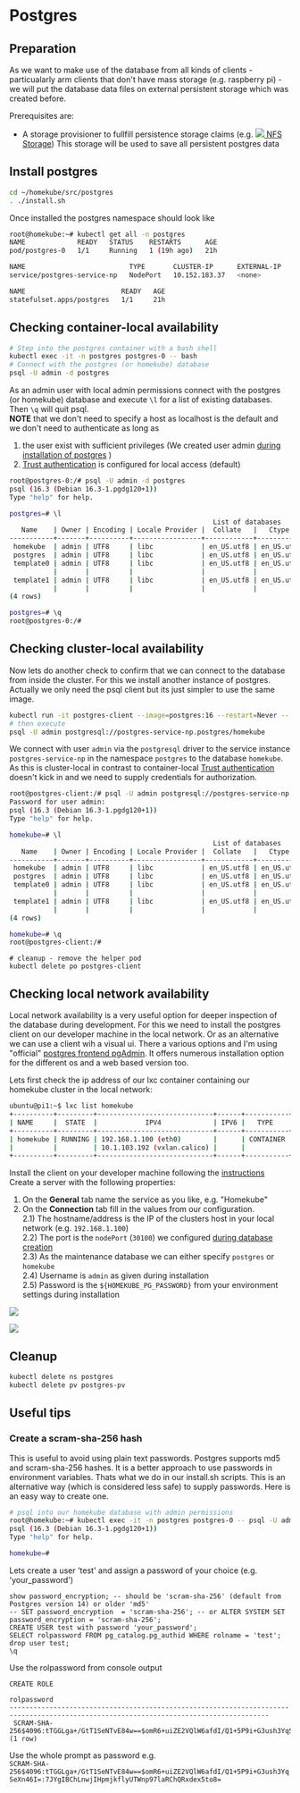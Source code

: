 # Postgres

## Preparation
As we want to make use of the database from all kinds of clients - 
particualarly arm clients that don't have mass storage (e.g. raspberry pi) - 
we will put the database data files on external persistent storage which was created before.

Prerequisites are:
- A storage provisioner to fullfill persistence storage claims (e.g.
  ![](images/ico/color/homekube_16.png)[ NFS Storage](nfs.md)) This storage will be used to save all persistent postgres data

## Install postgres

```bash
cd ~/homekube/src/postgres
. ./install.sh
```
Once installed the postgres namespace should look like
```bash
root@homekube:~# kubectl get all -n postgres
NAME             READY   STATUS    RESTARTS      AGE
pod/postgres-0   1/1     Running   1 (19h ago)   21h

NAME                          TYPE       CLUSTER-IP      EXTERNAL-IP   PORT(S)          AGE
service/postgres-service-np   NodePort   10.152.183.37   <none>        5432:30100/TCP   21h

NAME                        READY   AGE
statefulset.apps/postgres   1/1     21h

```

## Checking container-local availability

```bash
# Step into the postgres container with a bash shell
kubectl exec -it -n postgres postgres-0 -- bash 
# Connect with the postgres (or homekube) database
psql -U admin -d postgres
```
As an admin user with local admin permissions connect with the postgres (or homekube)
database and execute ``\l`` for a list of existing databases. Then ``\q`` will quit psql.  
**NOTE** that we don't need to specify a host as localhost is the default and we don't need
to authenticate as long as
1) the user exist with sufficient privileges (We created user admin [during installation of postgres](../src/postgres/postgres-nfs.yaml) )
2) [Trust authentication](https://www.postgresql.org/docs/current/auth-trust.html) is configured for local access (default)

```bash
root@postgres-0:/# psql -U admin -d postgres
psql (16.3 (Debian 16.3-1.pgdg120+1))
Type "help" for help.

postgres=# \l
                                                   List of databases
   Name    | Owner | Encoding | Locale Provider |  Collate   |   Ctype    | ICU Locale | ICU Rules | Access privileges 
-----------+-------+----------+-----------------+------------+------------+------------+-----------+-------------------
 homekube  | admin | UTF8     | libc            | en_US.utf8 | en_US.utf8 |            |           | 
 postgres  | admin | UTF8     | libc            | en_US.utf8 | en_US.utf8 |            |           | 
 template0 | admin | UTF8     | libc            | en_US.utf8 | en_US.utf8 |            |           | =c/admin         +
           |       |          |                 |            |            |            |           | admin=CTc/admin
 template1 | admin | UTF8     | libc            | en_US.utf8 | en_US.utf8 |            |           | =c/admin         +
           |       |          |                 |            |            |            |           | admin=CTc/admin
(4 rows)

postgres=# \q
root@postgres-0:/# 
```

## Checking cluster-local availability

Now lets do another check to confirm that we can connect to the database from inside the cluster. For this we install
another instance of postgres. Actually we only need the psql client but its just simpler to use the same image.

```bash
kubectl run -it postgres-client --image=postgres:16 --restart=Never -- bash
# then execute
psql -U admin postgresql://postgres-service-np.postgres/homekube
```
We connect with user ``admin`` via the ``postgresql`` driver to the service instance ``postgres-service-np``
in the namespace ``postgres`` to the database ``homekube``.  
As this is cluster-local in contrast to container-local
[Trust authentication](https://www.postgresql.org/docs/current/auth-trust.html) doesn't kick in and we need to supply credentials for authorization.

```bash
root@postgres-client:/# psql -U admin postgresql://postgres-service-np.postgres/homekube
Password for user admin: 
psql (16.3 (Debian 16.3-1.pgdg120+1))
Type "help" for help.

homekube=# \l
                                                   List of databases
   Name    | Owner | Encoding | Locale Provider |  Collate   |   Ctype    | ICU Locale | ICU Rules | Access privileges 
-----------+-------+----------+-----------------+------------+------------+------------+-----------+-------------------
 homekube  | admin | UTF8     | libc            | en_US.utf8 | en_US.utf8 |            |           | 
 postgres  | admin | UTF8     | libc            | en_US.utf8 | en_US.utf8 |            |           | 
 template0 | admin | UTF8     | libc            | en_US.utf8 | en_US.utf8 |            |           | =c/admin         +
           |       |          |                 |            |            |            |           | admin=CTc/admin
 template1 | admin | UTF8     | libc            | en_US.utf8 | en_US.utf8 |            |           | =c/admin         +
           |       |          |                 |            |            |            |           | admin=CTc/admin
(4 rows)

homekube=# \q
root@postgres-client:/# 
```
```shell
# cleanup - remove the helper pod
kubectl delete po postgres-client
```

## Checking local network availability

Local network availability is a very useful option for deeper inspection of the database during development.
For this we need to install the postgres client on our developer machine in the local network.
Or as an alternative we can use a client wih a visual ui. There a various options and I'm using "official" 
[postgres frontend pgAdmin](https://www.pgadmin.org). It offers numerous installation 
option for the different os and a web based version too.

Lets first check the ip address of our lxc container containing our homekube cluster in the local network:
```bash
ubuntu@pi1:~$ lxc list homekube
+----------+---------+-----------------------------+------+-----------+-----------+
| NAME     |  STATE  |            IPV4             | IPV6 |   TYPE    | SNAPSHOTS |
+----------+---------+-----------------------------+------+-----------+-----------+
| homekube | RUNNING | 192.168.1.100 (eth0)        |      | CONTAINER | 0         |
|          |         | 10.1.103.192 (vxlan.calico) |      |           |           |
+----------+---------+-----------------------------+------+-----------+-----------+
```

Install the client on your developer machine following the [instructions](https://www.pgadmin.org)
Create a server with the following properties:

1) On the **General** tab name the service as you like, e.g. "Homekube"  
2) On the **Connection** tab fill in the values from our configuration.  
2.1) The hostname/address is the IP of the clusters host in your local network (e.g. ``192.168.1.100``)  
2.2) The port is the ``nodePort`` (``30100``) we configured [during database creation](../src/postgres/postgres-nfs.yaml)   
2.3) As the maintenance database we can either specify ``postgres`` or ``homekube``   
2.4) Username is ``admin`` as given during installation  
2.5) Password is the ``${HOMEKUBE_PG_PASSWORD}`` from your environment settings during installation 

![](images/1-pgAdmin.png)  

![](images/2-pgAdmin.png)

## Cleanup

```bash
kubectl delete ns postgres
kubectl delete pv postgres-pv
```

## Useful tips

### Create a scram-sha-256 hash

This is useful to avoid using plain text passwords. Postgres supports md5 and scram-sha-256 hashes.
It is a better approach to use passwords in environment variables. Thats what we do in our install.sh scripts.
This is an alternative way (which is considered less safe) to supply passwords. 
Here is an easy way to create one.

```bash
# psql into our homekube database with admin permissions
root@homekube:~# kubectl exec -it -n postgres postgres-0 -- psql -U admin -d homekube
psql (16.3 (Debian 16.3-1.pgdg120+1))
Type "help" for help.

homekube=# 
```

Lets create a user 'test' and assign a password of your choice (e.g. 'your_password')
```psql
show password_encryption; -- should be 'scram-sha-256' (default from Postgres version 14) or older 'md5'
-- SET password_encryption  = 'scram-sha-256'; -- or ALTER SYSTEM SET password_encryption = 'scram-sha-256';
CREATE USER test with password 'your_password';
SELECT rolpassword FROM pg_catalog.pg_authid WHERE rolname = 'test';
drop user test;
\q
```

Use the rolpassword from console output
```
CREATE ROLE
                                                              rolpassword                                                              
---------------------------------------------------------------------------------------------------------------------------------------
 SCRAM-SHA-256$4096:tTGGLga+/GtT1SeNTvE84w==$omR6+uiZE2VQlW6afdI/Q1+5P9i+G3ush3YqSeXn46I=:7JYgIBChLnwjIHpmjkflyUTWnp97laRChQRxdex5to8=
(1 row)

```

Use the whole prompt as password e.g.  
``SCRAM-SHA-256$4096:tTGGLga+/GtT1SeNTvE84w==$omR6+uiZE2VQlW6afdI/Q1+5P9i+G3ush3YqSeXn46I=:7JYgIBChLnwjIHpmjkflyUTWnp97laRChQRxdex5to8=``
